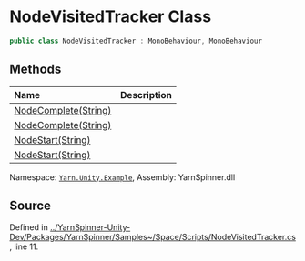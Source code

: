 # NodeVisitedTracker Class


```csharp
public class NodeVisitedTracker : MonoBehaviour, MonoBehaviour
```



## Methods
|Name|Description|
|:---|:---|
|[NodeComplete(String)](/api/csharp/yarn.unity.example/nodevisitedtracker.nodecomplete-system.string-.md)||
|[NodeComplete(String)](/api/csharp/yarn.unity.example/nodevisitedtracker.nodecomplete-system.string-.md)||
|[NodeStart(String)](/api/csharp/yarn.unity.example/nodevisitedtracker.nodestart-system.string-.md)||
|[NodeStart(String)](/api/csharp/yarn.unity.example/nodevisitedtracker.nodestart-system.string-.md)||
<div class="class-metadata">

Namespace: [`Yarn.Unity.Example`](/api/csharp/yarn.unity.example/README.md), Assembly: YarnSpinner.dll
</div>

## Source
Defined in [../YarnSpinner-Unity-Dev/Packages/YarnSpinner/Samples~/Space/Scripts/NodeVisitedTracker.cs](https://github.com/YarnSpinnerTool/YarnSpinner-Unity//blob/develop/Samples~/Space/Scripts/NodeVisitedTracker.cs#L11), line 11.
